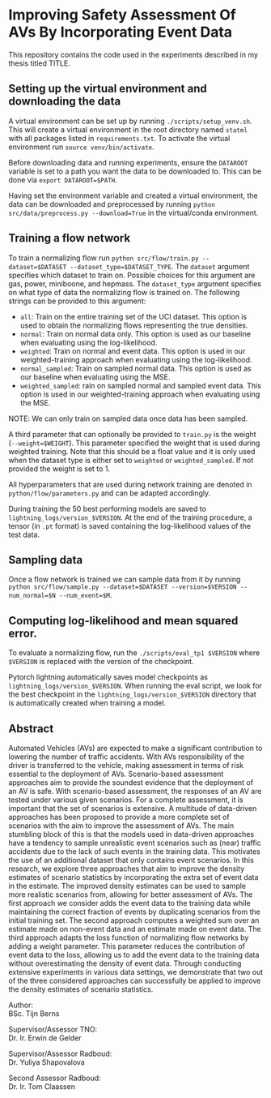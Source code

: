 # Improving Safety Assessment Of AVs By Incorporating Event Data
This repository contains the code used in the experiments described in my thesis titled TITLE.

## Setting up the virtual environment and downloading the data 
A virtual environment can be set up by running `./scripts/setup_venv.sh`. This will create a virtual environment in the root directory named `statml` with all packages listed in `requirements.txt`. To activate the virtual environment run `source venv/bin/activate`.

Before downloading data and running experiments, ensure the `DATAROOT` variable is set to a path you want the data to be downloaded to. This can be done via ```export DATAROOT=$PATH```.

Having set the environment variable and created a virtual environment, the data can be downloaded and preprocessed by running `python src/data/preprocess.py --download=True` in the virtual/conda environment. 


## Training a flow network
To train a normalizing flow run `python src/flow/train.py --dataset=$DATASET --dataset_type=$DATASET_TYPE`. The `dataset` argument specifies which dataset to train on. Possible choices for this argument are gas, power, miniboone, and hepmass. The `dataset_type` argument specifies on what type of data the normalizing flow is trained on. The following strings can be provided to this argument:
- `all`: Train on the entire training set of the UCI dataset. This option is used to obtain the normalizing flows representing the true densities.
- `normal`: Train on normal data only. This option is used as our baseline when evaluating using the log-likelihood.
- `weighted`: Train on normal and event data. This option is used in our weighted-training approach when evaluating using the log-likelihood.
- `normal_sampled`: Train on sampled normal data. This option is used as our baseline when evaluating using the MSE.
- `weighted_sampled`: rain on sampled normal and sampled event data. This option is used in our weighted-training approach when evaluating using the MSE.
  
NOTE: We can only train on sampled data once data has been sampled. 

A third parameter that can optionally be provided to `train.py` is the weight (`--weight=$WEIGHT`). This parameter specified the weight that is used during weighted training. Note that this should be a float value and it is only used when the dataset type is either set to `weighted` or `weighted_sampled`. If not provided the weight is set to 1.

All hyperparameters that are used during network training are denoted in `python/flow/parameters.py` and can be adapted accordingly.

During training the 50 best performing models are saved to `lightning_logs/version_$VERSION`. 
At the end of the training procedure, a tensor (in `.pt` format) is saved containing the log-likelihood values of the test data.

## Sampling data
Once a flow network is trained we can sample data from it by running `python src/flow/sample.py --dataset=$DATASET --version=$VERSION --num_normal=$N --num_event=$M`.


## Computing log-likelihood and mean squared error.
To evaluate a normalizing flow, run the `./scripts/eval_tp1 $VERSION` where `$VERSION` is replaced with the version of the checkpoint.

Pytorch lightning automatically saves model checkpoints as `lightning_logs/version_$VERSION`. When running the eval script, we look for the best checkpoint in the `lightning_logs/version_$VERSION` directory that is automatically created when training a model.

## Abstract
Automated Vehicles (AVs) are expected to make a significant contribution to lowering the number of traffic accidents. With AVs responsibility of the driver is transferred to the vehicle, making assessment in terms of risk essential to the deployment of AVs. Scenario-based assessment approaches aim to provide the soundest evidence that the deployment of an AV is safe. With scenario-based assessment, the responses of an AV are tested under various given scenarios. For a complete assessment, it is important that the set of scenarios is extensive. A multitude of data-driven approaches has been proposed to provide a more complete set of scenarios with the aim to improve the assessment of AVs. The main stumbling block of this is that the models used in data-driven approaches have a tendency to sample unrealistic event scenarios such as (near) traffic accidents due to the lack of such events in the training data. This motivates the use of an additional dataset that only contains event scenarios. In this research, we explore three approaches that aim to improve the density estimates of scenario statistics by incorporating the extra set of event data in the estimate. The improved density estimates can be used to sample more realistic scenarios from, allowing for better assessment of AVs. The first approach we consider adds the event data to the training data while maintaining the correct fraction of events by duplicating scenarios from the initial training set. The second approach computes a weighted sum over an estimate made on non-event data and an estimate made on event data. The third approach adapts the loss function of normalizing flow networks by adding a weight parameter. This parameter reduces the contribution of event data to the loss, allowing us to add the event data to the training data without overestimating the density of event data. Through conducting extensive experiments in various data settings, we demonstrate that two out of the three considered approaches can successfully be applied to improve the density estimates of scenario statistics.

Author:\
BSc. Tijn Berns

Supervisor/Assessor TNO:\
Dr. Ir. Erwin de Gelder

Supervisor/Assessor Radboud:\
Dr. Yuliya Shapovalova

Second Assessor Radboud:\
Dr. Ir. Tom Claassen



